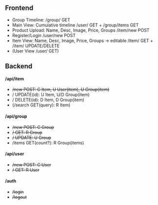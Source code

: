 ## Frontend

- Group Timeline: /group/ GET
- Main View: Cumulative timeline /user/ GET + /group/items GET
- Product Upload: Name, Desc, Image, Price, Groups /item/new POST
- Register/Login /user/new POST
- Item View: Name, Desc, Image, Price, Groups -> editable /item/ GET + /item/ UPDATE/DELETE
- (User View /user/ GET)

## Backend

#### /api/item

- ~~/new POST: C Item, U User(item), U Group(item)~~
- / UPDATE(id): U Item, U/D Group(item)
- / DELETE(id): D Item, D Group(item)
- (/search GET(query): R Item)

#### /api/group

- ~~/new POST: C Group~~
- ~~/ GET: R Group~~
- ~~/ UPDATE: U Group~~
- /items GET(count?): R Group(items)

#### /api/user

- ~~/new POST: C User~~
- ~~/ GET: R User~~

#### /auth

- ~~/login~~
- ~~/logout~~
